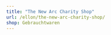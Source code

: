 ```yaml
---
title: "The New Arc Charity Shop"
url: /ellon/the-new-arc-charity-shop/
shop: Gebrauchtwaren
---
```

